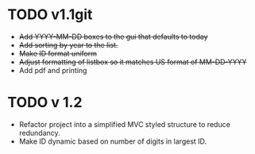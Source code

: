 # TODO v1.1git
- ~~Add YYYY-MM-DD boxes to the gui that defaults to today~~
- ~~Add sorting by year to the list.~~
- ~~Make ID format uniform~~ 
- ~~Adjust formatting of listbox so it matches US format of MM-DD-YYYY~~
- Add pdf and printing

# TODO v 1.2
- Refactor project into a simplified MVC styled structure to reduce redundancy.
- Make ID dynamic based on number of digits in largest ID.